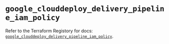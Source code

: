 # `google_clouddeploy_delivery_pipeline_iam_policy`

Refer to the Terraform Registory for docs: [`google_clouddeploy_delivery_pipeline_iam_policy`](https://registry.terraform.io/providers/hashicorp/google/5.26.0/docs/resources/clouddeploy_delivery_pipeline_iam_policy).
